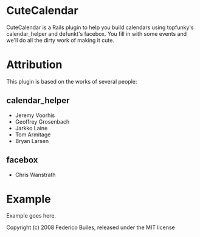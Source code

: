 CuteCalendar
============

CuteCalendar is a Rails plugin to help you build calendars using topfunky's
calendar_helper and defunkt's facebox. 
You fill in with some events and we'll do all the dirty work of making it cute.

Attribution
===========

This plugin is based on the works of several people:

calendar_helper
---------------
* Jeremy Voorhis
* Geoffrey Grosenbach 
* Jarkko Laine 
* Tom Armitage
* Bryan Larsen

facebox
-------
* Chris Wanstrath

Example
=======

Example goes here.


Copyright (c) 2008 Federico Builes, released under the MIT license
